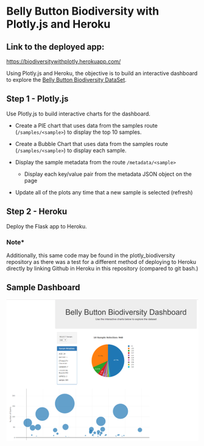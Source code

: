 # Belly Button Biodiversity with Plotly.js and Heroku

## Link to the deployed app:

https://biodiversitywithplotly.herokuapp.com/

Using Plotly.js and Heroku, the objective is to build an interactive dashboard to explore the [Belly Button Biodiversity DataSet](http://robdunnlab.com/projects/belly-button-biodiversity/).

## Step 1 - Plotly.js

Use Plotly.js to build interactive charts for the dashboard.

* Create a PIE chart that uses data from the samples route (`/samples/<sample>`) to display the top 10 samples.

* Create a Bubble Chart that uses data from the samples route (`/samples/<sample>`) to display each sample.

* Display the sample metadata from the route `/metadata/<sample>`

  * Display each key/value pair from the metadata JSON object on the page

* Update all of the plots any time that a new sample is selected (refresh)

## Step 2 - Heroku
Deploy the Flask app to Heroku.

### ******Note*******
Additionally, this same code may be found in the plotly_biodiversity repository as there was a test for a different method of deploying to Heroku directly by linking Github in Heroku in this repository (compared to git bash.)

## Sample Dashboard
![biodiversity_dashboard](biodiversity_dashboard.png)
